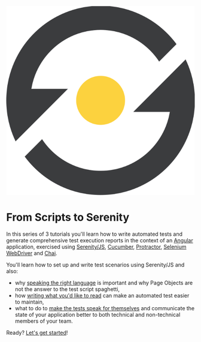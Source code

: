 <img src="../assets/images/serenity-js-eye.svg" class="opening-logo" />

# From Scripts to Serenity

In this series of 3 tutorials you'll learn how to write automated tests
and generate comprehensive test execution reports 
in the context of an [Angular](https://angular.io/) application, exercised using 
[Serenity/JS](https://github.com/jan-molak/serenity-js), 
[Cucumber](https://github.com/cucumber/cucumber-js), 
[Protractor](https://github.com/angular/protractor), 
[Selenium WebDriver](http://www.seleniumhq.org/projects/webdriver/)
and [Chai](http://chaijs.com/).
 
You'll learn how to set up and write test scenarios using Serenity/JS and also:
- why [speaking the right language](speaking-the-right-language.md) is important and why Page Objects 
  are not the answer to the test script spaghetti,
- how [writing what you'd like to read](writing-what-you-would-like-to-read.md) can make
  an automated test easier to maintain,
- what to do to [make the tests speak for themselves](making-the-tests-speak-for-themselves.md)
  and communicate the state of your application better to both technical and non-technical members of your team.
  
Ready? [Let's get started](speaking-the-right-language.md)!
